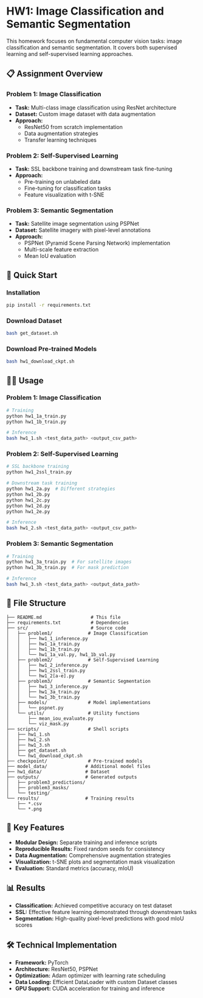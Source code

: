 # HW1: Image Classification and Semantic Segmentation

This homework focuses on fundamental computer vision tasks: image classification and semantic segmentation. It covers both supervised learning and self-supervised learning approaches.

## 📋 Assignment Overview

### Problem 1: Image Classification
- **Task:** Multi-class image classification using ResNet architecture
- **Dataset:** Custom image dataset with data augmentation
- **Approach:** 
  - ResNet50 from scratch implementation
  - Data augmentation strategies
  - Transfer learning techniques

### Problem 2: Self-Supervised Learning
- **Task:** SSL backbone training and downstream task fine-tuning
- **Approach:**
  - Pre-training on unlabeled data
  - Fine-tuning for classification tasks
  - Feature visualization with t-SNE

### Problem 3: Semantic Segmentation
- **Task:** Satellite image segmentation using PSPNet
- **Dataset:** Satellite imagery with pixel-level annotations
- **Approach:**
  - PSPNet (Pyramid Scene Parsing Network) implementation
  - Multi-scale feature extraction
  - Mean IoU evaluation

## 🚀 Quick Start

### Installation
```bash
pip install -r requirements.txt
```

### Download Dataset
```bash
bash get_dataset.sh
```

### Download Pre-trained Models
```bash
bash hw1_download_ckpt.sh
```

## 🏃‍♂️ Usage

### Problem 1: Image Classification
```bash
# Training
python hw1_1a_train.py
python hw1_1b_train.py

# Inference
bash hw1_1.sh <test_data_path> <output_csv_path>
```

### Problem 2: Self-Supervised Learning
```bash
# SSL backbone training
python hw1_2ssl_train.py

# Downstream task training
python hw1_2a.py  # Different strategies
python hw1_2b.py
python hw1_2c.py
python hw1_2d.py
python hw1_2e.py

# Inference
bash hw1_2.sh <test_data_path> <output_csv_path>
```

### Problem 3: Semantic Segmentation
```bash
# Training
python hw1_3a_train.py  # For satellite images
python hw1_3b_train.py  # For mask prediction

# Inference
bash hw1_3.sh <test_data_path> <output_data_path>
```

## 📁 File Structure

```
├── README.md                  # This file
├── requirements.txt           # Dependencies
├── src/                       # Source code
│   ├── problem1/             # Image Classification
│   │   ├── hw1_1_inference.py
│   │   ├── hw1_1a_train.py
│   │   ├── hw1_1b_train.py
│   │   └── hw1_1a_val.py, hw1_1b_val.py
│   ├── problem2/             # Self-Supervised Learning
│   │   ├── hw1_2_inference.py
│   │   ├── hw1_2ssl_train.py
│   │   └── hw1_2[a-e].py
│   ├── problem3/             # Semantic Segmentation
│   │   ├── hw1_3_inference.py
│   │   ├── hw1_3a_train.py
│   │   └── hw1_3b_train.py
│   ├── models/               # Model implementations
│   │   └── pspnet.py
│   └── utils/                # Utility functions
│       ├── mean_iou_evaluate.py
│       └── viz_mask.py
├── scripts/                  # Shell scripts
│   ├── hw1_1.sh
│   ├── hw1_2.sh
│   ├── hw1_3.sh
│   ├── get_dataset.sh
│   └── hw1_download_ckpt.sh
├── checkpoint/               # Pre-trained models
├── model_data/              # Additional model files
├── hw1_data/                # Dataset
├── outputs/                 # Generated outputs
│   ├── problem3_predictions/
│   ├── problem3_masks/
│   └── testing/
└── results/                 # Training results
    ├── *.csv
    └── *.png
```

## 🔧 Key Features

- **Modular Design:** Separate training and inference scripts
- **Reproducible Results:** Fixed random seeds for consistency
- **Data Augmentation:** Comprehensive augmentation strategies
- **Visualization:** t-SNE plots and segmentation mask visualization
- **Evaluation:** Standard metrics (accuracy, mIoU)

## 📊 Results

- **Classification:** Achieved competitive accuracy on test dataset
- **SSL:** Effective feature learning demonstrated through downstream tasks
- **Segmentation:** High-quality pixel-level predictions with good mIoU scores

## 🛠️ Technical Implementation

- **Framework:** PyTorch
- **Architecture:** ResNet50, PSPNet
- **Optimization:** Adam optimizer with learning rate scheduling
- **Data Loading:** Efficient DataLoader with custom Dataset classes
- **GPU Support:** CUDA acceleration for training and inference
